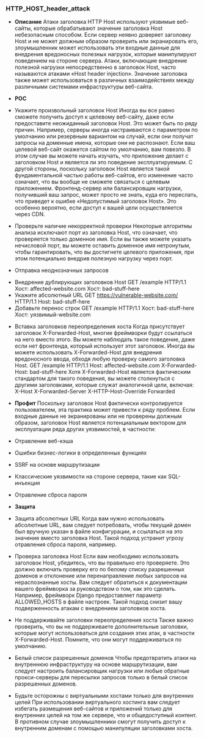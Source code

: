 ### **HTTP_HOST_header_attack**
* **Описание**
	Атаки заголовка HTTP Host используют уязвимые веб-сайты, которые обрабатывают значение заголовка Host небезопасным способом. Если сервер неявно доверяет заголовку Host и не может должным образом проверить или экранировать его, злоумышленник может использовать эти входные данные для внедрения вредоносных полезных нагрузок, которые манипулируют поведением на стороне сервера. Атаки, включающие внедрение полезной нагрузки непосредственно в заголовок Host, часто называются атаками «Host header injection».
	Значение заголовка также может использоваться в различных взаимодействиях между различными системами инфраструктуры веб-сайта.

* **POC**
*	Укажите произвольный заголовок Host
Иногда вы все равно сможете получить доступ к целевому веб-сайту, даже если предоставите неожиданный заголовок Host. Это может быть по ряду причин. Например, серверы иногда настраиваются с параметром по умолчанию или резервным вариантом на случай, если они получат запросы на доменные имена, которые они не распознают. Если ваш целевой веб-сайт окажется сайтом по умолчанию, вам повезло. В этом случае вы можете начать изучать, что приложение делает с заголовком Host и является ли это поведение эксплуатируемым.
С другой стороны, поскольку заголовок Host является такой фундаментальной частью работы веб-сайтов, его изменение часто означает, что вы вообще не сможете связаться с целевым приложением. Фронтенд-сервер или балансировщик нагрузки, получивший ваш запрос, может просто не знать, куда его переслать, что приведет к ошибке «Недопустимый заголовок Host». Это особенно вероятно, если доступ к вашей цели осуществляется через CDN.
*	Проверьте наличие некорректной проверки
Некоторые алгоритмы анализа исключают порт из заголовка Host, что означает, что проверяется только доменное имя. Если вы также можете указать нечисловой порт, вы можете оставить доменное имя нетронутым, чтобы гарантировать, что вы достигнете целевого приложения, при этом потенциально внедрив полезную нагрузку через порт.
*	Отправка неоднозначных запросов
+ Внедрение дублирующих заголовков Host
 GET /example HTTP/1.1
Хост: affected-website.com
Хост: bad-stuff-here
+ Укажите абсолютный URL
 GET https://vulnerable-website.com/ HTTP/1.1
Host: bad-stuff-here
+ Добавьте перенос строк
GET /example HTTP/1.1
	Хост: bad-stuff-here
Хост: уязвимый-website.com
* Вставка заголовков переопределения хоста
Когда присутствует заголовок X-Forwarded-Host, многие фреймворки будут ссылаться на него вместо этого. Вы можете наблюдать такое поведение, даже если нет фронтенда, который использует этот заголовок.
Иногда вы можете использовать X-Forwarded-Host для внедрения вредоносного ввода, обходя любую проверку самого заголовка Host.
GET /example HTTP/1.1
Host: affected-website.com
X-Forwarded-Host: bad-stuff-here
Хотя X-Forwarded-Host является фактическим стандартом для такого поведения, вы можете столкнуться с другими заголовками, которые служат аналогичной цели, включая:
X-Host
X-Forwarded-Server
X-HTTP-Host-Override
Forwarded

* **Профит**
Поскольку заголовок Host фактически контролируется пользователем, эта практика может привести к ряду проблем. Если входные данные не экранированы или не проверены должным образом, заголовок Host является потенциальным вектором для эксплуатации ряда других уязвимостей, в частности:
* Отравление веб-кэша
* Ошибки бизнес-логики в определенных функциях
* SSRF на основе маршрутизации
* Классические уязвимости на стороне сервера, такие как SQL-инъекция
* Отравление сброса пароля

* **Защита**
* Защита абсолютных URL
Когда вам нужно использовать абсолютные URL, вам следует потребовать, чтобы текущий домен был вручную указан в файле конфигурации, и ссылаться на это значение вместо заголовка Host. Такой подход устранит угрозу отравления сброса пароля, например.
* Проверка заголовка Host
Если вам необходимо использовать заголовок Host, убедитесь, что вы правильно его проверяете. Это должно включать проверку его по белому списку разрешенных доменов и отклонение или перенаправление любых запросов на нераспознанные хосты. Вам следует обратиться к документации вашего фреймворка за руководством о том, как это сделать. Например, фреймворк Django предоставляет параметр ALLOWED_HOSTS в файле настроек. Такой подход снизит вашу подверженность атакам с внедрением заголовков хоста.
* Не поддерживайте заголовки переопределения хоста
Также важно проверить, что вы не поддерживаете дополнительные заголовки, которые могут использоваться для создания этих атак, в частности X-Forwarded-Host. Помните, что они могут поддерживаться по умолчанию.
* Белый список разрешенных доменов
Чтобы предотвратить атаки на внутреннюю инфраструктуру на основе маршрутизации, вам следует настроить балансировщик нагрузки или любые обратные прокси-серверы для пересылки запросов только в белый список разрешенных доменов.
* Будьте осторожны с виртуальными хостами только для внутренних целей
При использовании виртуального хостинга вам следует избегать размещения веб-сайтов и приложений только для внутренних целей на том же сервере, что и общедоступный контент. В противном случае злоумышленники смогут получить доступ к внутренним доменам с помощью манипуляции заголовками хоста.
